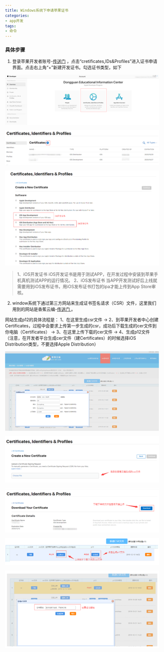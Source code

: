 ```yaml
---
title: Windows系统下申请苹果证书
categories:
- app开发
tags:
- 命令
---
```


### 具体步骤

1. 登录苹果开发者账号-[传送门](https://idmsa.apple.com/IDMSWebAuth/signin?appIdKey=891bd3417a7776362562d2197f89480a8547b108fd934911bcbea0110d07f757&path=%2Faccount%2F&rv=1)  ，点击“cretificates,IDs&Profiles”进入证书申请界面。点击右上角“+”新建开发证书。勾选证书类型，如下

![cretificates,IDs&Profiles](HBuilder实现微信登录/16.png)

![新建证书](HBuilder实现微信登录/5.png)

![证书类型](HBuilder实现微信登录/6.png)

> 1、iOS开发证书
> iOS开发证书是用于测试APP，在开发过程中安装到苹果手机真机测试APP的运行情况。
> 2、iOS发布证书
> 当APP开发测试好后上线就需要用到iOS发布证书，用iOS发布证书打包的ipa才能上传到App Store审核。

2. window系统下通过第三方网站来生成证书签名请求（CSR）文件，这里我们用到的网站是香蕉云编-[传送门 ](https://www.yunedit.com/update/ioszhengshu/list)。

网站生成p12的具体流程是： 1、在这里生成csr文件 -> 2、到苹果开发者中心创建Certificates，过程中会要求上传第一步生成的csr，成功后下载生成的cer文件到你电脑（Certificates） -> 3、在这里上传下载的cer文件 -> 4、生成p12文件
（注意，在开发者平台生成cer文件（建Certificates）的时候选择iOS Distribution类型，不要选择Apple Distribution）

![生成csr文件](HBuilder实现微信登录/7.png)

![选择csr文件](HBuilder实现微信登录/8.png)

![下载cer文件](HBuilder实现微信登录/10.png)

![下载p12文件](HBuilder实现微信登录/9.png)

![设置密码](HBuilder实现微信登录/11.png)



